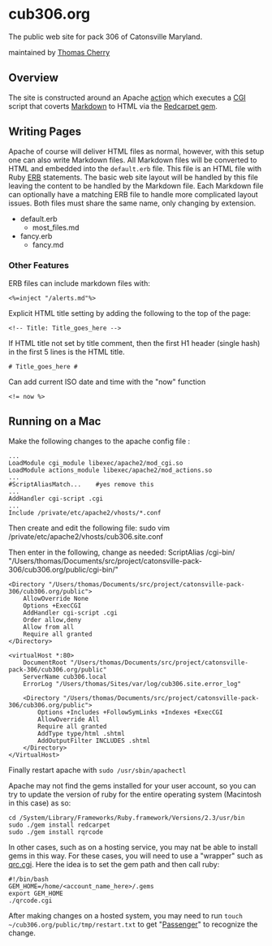 # cub306.org #
The public web site for pack 306 of Catonsville Maryland.

maintained by [Thomas Cherry](mailto:thomas.cherry@gmail.com)

## Overview ##

The site is constructed around an Apache [action](https://httpd.apache.org/docs/2.4/mod/mod_actions.html)
which executes a [CGI](https://help.dreamhost.com/hc/en-us/articles/217297307-CGI-overview)
script that coverts [Markdown](https://en.wikipedia.org/wiki/Markdown)
to HTML via the [Redcarpet gem](https://github.com/vmg/redcarpet).

## Writing Pages ##

Apache of course will deliver HTML files as normal, however, with this setup one
can also write Markdown files. All Markdown files will be converted to HTML and
embedded into the `default.erb` file. This file is an HTML file with Ruby
[ERB](https://ruby-doc.org/stdlib-2.5.1/libdoc/erb/rdoc/ERB.html) statements. The
basic web site layout will be handled by this file leaving the content to be handled
by the Markdown file. Each Markdown file can optionally have a matching ERB file
to handle more complicated layout issues. Both files must share the same name, only
changing by extension.

* default.erb
    * most_files.md
* fancy.erb
    * fancy.md

### Other Features ###

ERB files can include markdown files with:
    
    <%=inject "/alerts.md"%>

Explicit HTML title setting by adding the following to the top of the page:

    <!-- Title: Title_goes_here -->

If HTML title not set by title comment, then the first H1 header (single hash)
in the first 5 lines is the HTML title.
    
    # Title_goes_here #

Can add current ISO date and time with the "now" function

    <!= now %>

## Running on a Mac ##

Make the following changes to the apache config file :

    ...
    LoadModule cgi_module libexec/apache2/mod_cgi.so
    LoadModule actions_module libexec/apache2/mod_actions.so
    ...
    #ScriptAliasMatch...    #yes remove this
    ...
    AddHandler cgi-script .cgi
    ...
    Include /private/etc/apache2/vhosts/*.conf
    
Then create and edit the following file:
    sudo vim /private/etc/apache2/vhosts/cub306.site.conf

Then enter in the following, change as needed:
    ScriptAlias /cgi-bin/ "/Users/thomas/Documents/src/project/catonsville-pack-306/cub306.org/public/cgi-bin/"

    <Directory "/Users/thomas/Documents/src/project/catonsville-pack-306/cub306.org/public">
        AllowOverride None
        Options +ExecCGI
        AddHandler cgi-script .cgi
        Order allow,deny
        Allow from all
        Require all granted
    </Directory>

    <virtualHost *:80>
        DocumentRoot "/Users/thomas/Documents/src/project/catonsville-pack-306/cub306.org/public"
        ServerName cub306.local
        ErrorLog "/Users/thomas/Sites/var/log/cub306.site.error_log"

        <Directory "/Users/thomas/Documents/src/project/catonsville-pack-306/cub306.org/public">
            Options +Includes +FollowSymLinks +Indexes +ExecCGI
            AllowOverride All 
            Require all granted
            AddType type/html .shtml
            AddOutputFilter INCLUDES .shtml
        </Directory>
    </VirtualHost>
    
Finally restart apache with `sudo /usr/sbin/apachectl`


Apache may not find the gems installed for your user account, so you can try to update the version of ruby for the entire operating system (Macintosh in this case) as so:

    cd /System/Library/Frameworks/Ruby.framework/Versions/2.3/usr/bin
    sudo ./gem install redcarpet
    sudo ./gem install rqrcode
    
In other cases, such as on a hosting service, you may nat be able to install gems in this way. For these cases, you will need to use a "wrapper" such as [qrc.cgi](public/cgi-bin/qrc.cgi). Here the idea is to set the gem path and then call ruby:

	#!/bin/bash
	GEM_HOME=/home/<account_name_here>/.gems
	export GEM_HOME
	./qrcode.cgi

After making changes on a hosted system, you may need to run `touch ~/cub306.org/public/tmp/restart.txt` to get "[Passenger](https://help.dreamhost.com/hc/en-us/articles/215769578-Passenger-overview)" to recognize the change.
